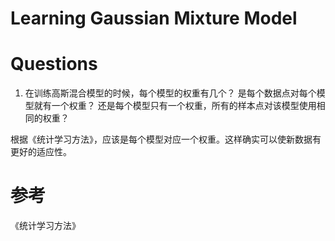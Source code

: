 # Learning Gaussian Mixture Model

# Questions
1. 在训练高斯混合模型的时候，每个模型的权重有几个？
是每个数据点对每个模型就有一个权重？
还是每个模型只有一个权重，所有的样本点对该模型使用相同的权重？

根据《统计学习方法》，应该是每个模型对应一个权重。这样确实可以使新数据有更好的适应性。

# 参考
《统计学习方法》
